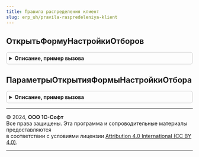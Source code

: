```yaml
---
title: Правила распределения клиент
slug: erp_uh/pravila-raspredeleniya-klient
---
```



## ОткрытьФормуНастройкиОтборов
<details style="margin: 1em 0; padding: 0.5em; border: 1px solid #ccc; border-radius: 6px;">

<summary style="font-weight: bold; cursor: pointer;">Описание, пример вызова</summary>

```bsl

// Открывает форму настройки отборов для правил распределения статей расходов.
// Параметры:
//	Форма - ФормаКлиентскогоПриложения - форма владелец из которой открывается настройка отбора.
//	ПараметрыОткрытия - см. ПараметрыОткрытияФормыНастройкиОтбора
Процедура ОткрытьФормуНастройкиОтборов(Форма, ПараметрыОткрытия) Экспорт
```

Пример вызова
```bsl
ПравилаРаспределенияКлиент.ОткрытьФормуНастройкиОтборов(Форма, ПараметрыОткрытия) 
```
</details>

## ПараметрыОткрытияФормыНастройкиОтбора
<details style="margin: 1em 0; padding: 0.5em; border: 1px solid #ccc; border-radius: 6px;">

<summary style="font-weight: bold; cursor: pointer;">Описание, пример вызова</summary>

```bsl

// Конструктор параметров открытия формы настройки отборов постатейных расходов.
// Возвращаемое значение:
//	Структура - параметры открытия.
Функция ПараметрыОткрытияФормыНастройкиОтбора() Экспорт
```

Пример вызова
```bsl
Результат = ПравилаРаспределенияКлиент.ПараметрыОткрытияФормыНастройкиОтбора() 
```
</details>

---

© 2024, **ООО 1С-Софт**  
Все права защищены. Эта программа и сопроводительные материалы предоставляются  
в соответствии с условиями лицензии [Attribution 4.0 International (CC BY 4.0)](https://creativecommons.org/licenses/by/4.0/legalcode).

---
